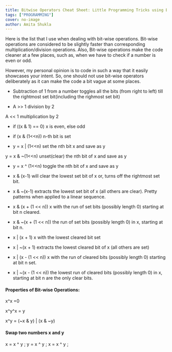 ```yaml
---
title: Bitwise Operators Cheat Sheet: Little Programming Tricks using Bit Operations
tags: ["PROGRAMMING"]
cover: no-image
author: Amita Shukla
---
```



Here is the list that I use when dealing with bit-wise operations. 
Bit-wise operations are considered to be slightly faster than corresponding multiplication/division operations. 
Also, Bit-wise operations make the code cleaner at a few places, such as, when we have to check if a number is even or odd. 
 
However, my personal opinion is to code in such a way that it easily showcases your intent. So, one should not use bit-wise operators deliberately as it can make the code a bit vague at some places. 
 


- Subtraction of 1 from a number toggles all the bits (from right to left) till the rightmost set bit(including the righmost set bit)

 


- A >> 1 division by 2

A &lt;&lt; 1 multiplication by 2 
 


- if ((x & 1) == 0) x is even, else odd

 


- if (x & (1&lt;&lt;n)) n-th bit is set

 


- y = x | (1&lt;&lt;n) set the nth bit x and save as y

y = x & ~(1&lt;&lt;n) unset(clear) the nth bit of x and save as y 
 
 
 


- y = x ^ (1&lt;&lt;n) toggle the nth bit of x and save as y


- x & (x-1) will clear the lowest set bit of x or, turns off the rightmost set bit.


- x & ~(x-1) extracts the lowest set bit of x (all others are clear). Pretty patterns when applied to a linear sequence.

 
 


- x & (x + (1 &lt;&lt; n)) x with the run of set bits (possibly length 0) starting at bit n cleared.
- x & ~(x + (1 &lt;&lt; n)) the run of set bits (possibly length 0) in x, starting at bit n.

 
 
 


- x | (x + 1) x with the lowest cleared bit set

 
 
 


- x | ~(x + 1) extracts the lowest cleared bit of x (all others are set)

 
 
 


- x | (x - (1 &lt;&lt; n)) x with the run of cleared bits (possibly length 0) starting at bit n set.

 
 
 


- x | ~(x - (1 &lt;&lt; n)) the lowest run of cleared bits (possibly length 0) in x, starting at bit n are the only clear bits.

 
 


#### Properties of Bit-wise Operations:

x^x =0

x^y^x = y 
 
x^y = (~x & y) | (x & ~y) 
 


#### Swap two numbers x and y

x = x ^ y ; 
y = x ^ y ; 
x = x ^ y ; 
 
 


